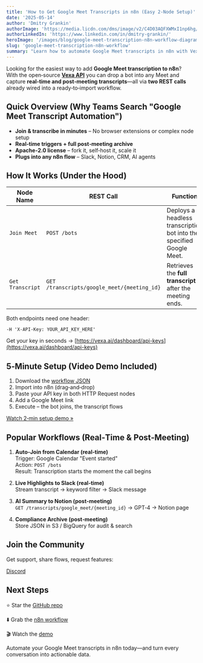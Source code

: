 ```yaml
---
title: 'How to Get Google Meet Transcripts in n8n (Easy 2-Node Setup)'
date: '2025-05-14'
author: 'Dmitry Grankin'
authorImage: 'https://media.licdn.com/dms/image/v2/C4D03AQFXWMxI1np6hg/profile-displayphoto-shrink_800_800/profile-displayphoto-shrink_800_800/0/1647969193758?e=1758153600&v=beta&t=_6mKrTdFYzTNI5Oc6WjkWhPbhRwmmqyfxDzZ0-9uvZs'
authorLinkedIn: 'https://www.linkedin.com/in/dmitry-grankin/'
heroImage: '/images/blog/google-meet-transcription-n8n-workflow-diagram.png'
slug: 'google-meet-transcription-n8n-workflow'
summary: "Learn how to automate Google Meet transcripts in n8n with Vexa's open‑source, Apache‑2.0 API. Two calls: POST /bots & GET /transcripts/google_meet/{meeting_id}."
---
```


Looking for the easiest way to add **Google Meet transcription to n8n**?  
With the open‑source **[Vexa API](https://github.com/Vexa-ai/vexa)** you can drop a bot into any Meet and capture **real‑time and post‑meeting transcripts**—all via **two REST calls** already wired into a ready‑to‑import workflow.

## Quick Overview (Why Teams Search "Google Meet Transcript Automation")

- **Join & transcribe in minutes** – No browser extensions or complex node setup
- **Real‑time triggers + full post‑meeting archive**  
- **Apache‑2.0 license** – fork it, self‑host it, scale it  
- **Plugs into any n8n flow** – Slack, Notion, CRM, AI agents

## How It Works (Under the Hood)

<table>
  <thead>
    <tr>
      <th>Node Name</th>
      <th>REST Call</th>
      <th>Function</th>
    </tr>
  </thead>
  <tbody>
    <tr>
      <td><code>Join Meet</code></td>
      <td><code>POST /bots</code></td>
      <td>Deploys a headless transcription bot into the specified Google Meet.</td>
    </tr>
    <tr>
      <td><code>Get Transcript</code></td>
      <td><code>GET /transcripts/google_meet/{meeting_id}</code></td>
      <td>Retrieves the <strong>full transcript</strong> after the meeting ends.</td>
    </tr>
  </tbody>
</table>

Both endpoints need one header:

```http
-H 'X-API-Key: YOUR_API_KEY_HERE'
```

Get your key in seconds → [https://vexa.ai/dashboard/api-keys](https://vexa.ai/dashboard/api-keys)

## 5‑Minute Setup (Video Demo Included)

1. Download the [workflow JSON](https://github.com/Vexa-ai/n8n/blob/main/google_meet_with_vexa_API.json)
2. Import into n8n (drag‑and‑drop)
3. Paste your API key in both HTTP Request nodes
4. Add a Google Meet link
5. Execute – the bot joins, the transcript flows

[Watch 2‑min setup demo »](#) <!-- Add link to video demo -->

## Popular Workflows (Real‑Time & Post‑Meeting)

1. **Auto‑Join from Calendar (real‑time)**  
   Trigger: Google Calendar "Event started"  
   Action: `POST /bots`  
   Result: Transcription starts the moment the call begins

2. **Live Highlights to Slack (real‑time)**  
   Stream transcript → keyword filter → Slack message

3. **AI Summary to Notion (post‑meeting)**  
   `GET /transcripts/google_meet/{meeting_id}` → GPT‑4 → Notion page

4. **Compliance Archive (post‑meeting)**  
   Store JSON in S3 / BigQuery for audit & search



## Join the Community

Get support, share flows, request features:

[Discord](https://discord.com/channels/1337394383888060436/1370732215415210044)

## Next Steps

⭐ Star the [GitHub repo](https://github.com/Vexa-ai/vexa)

⬇️ Grab the [n8n workflow](https://github.com/Vexa-ai/n8n)

🎬 Watch the [demo](https://youtu.be/xYiCZjfvGIM)

Automate your Google Meet transcripts in n8n today—and turn every conversation into actionable data. 